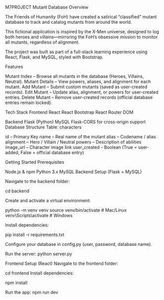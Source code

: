 M7PROJECT Mutant Database
Overview

The Friends of Humanity (FoH) have created a satirical “classified” mutant database to track and catalog mutants from around the world.

This fictional application is inspired by the X-Men universe, designed to log both heroes and villains—mirroring the FoH’s obsessive mission to monitor all mutants, regardless of alignment.

The project was built as part of a full-stack learning experience using React, Flask, and MySQL, styled with Bootstrap.

Features

Mutant Index – Browse all mutants in the database (Heroes, Villains, Neutral).
Mutant Details – View powers, aliases, and alignment for each mutant.
Add Mutant – Submit custom mutants (saved as user-created records).
Edit Mutant – Update alias, alignment, or powers for user-created entries.
Delete Mutant – Remove user-created records (official database entries remain locked).

Tech Stack
Frontend
React
React Bootstrap
React Router DOM

Backend
Flask (Python)
MySQL
Flask-CORS for cross-origin support
Database Structure
Table: characters

id – Primary Key
name – Real name of the mutant
alias – Codename / alias
alignment – Hero / Villain / Neutral
powers – Description of abilities
image_url – Character image link
user_created – Boolean (True = user-added, False = official database entry)

Getting Started
Prerequisites

Node.js & npm
Python 3.x
MySQL
Backend Setup (Flask + MySQL)

Navigate to the backend folder:

cd backend


Create and activate a virtual environment:

python -m venv venv
source venv/bin/activate   # Mac/Linux
venv\Scripts\activate      # Windows


Install dependencies:

pip install -r requirements.txt


Configure your database in config.py (user, password, database name).

Run the server:
python server.py

Frontend Setup (React)
Navigate to the frontend folder:

cd frontend
Install dependencies:

npm install

Run the app:
npm run dev